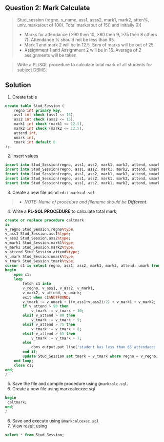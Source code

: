 ## Question 2: Mark Calculate
> Stud_session (regno, s_name, ass1, asss2, mark1, mark2, atten%, univ_marks(out of 100), Total marks(out of 150 and initially 0))
> -	Marks for attendance (>90 then 10, >80 then 9, >75 then 8 others 7). Attendance % should not be less than 65.
> -	Mark 1 and mark 2 will be in 12.5. Sum of marks will be out of 25.
> -	Assignment 1 and Assignment 2 will be in 15. Average of 2 assignments will be taken.

>Write a PL/SQL procedure to calculate total mark of all students for subject DBMS.
## Solution 
1. Create table
```sql
create table Stud_Session (
    regno int primary key,
    ass1 int check (ass1 <= 15),
    ass2 int check (ass2 <= 15),
    mark1 int check (mark1 <= 12.5),
    mark2 int check (mark2 <= 12.5),
    attend int,
    umark int,
    tmark int default 0
);
```
2. Insert values
```sql
insert into Stud_Session(regno, ass1, ass2, mark1, mark2, attend, umark) values (1, 10, 10, 10, 10, 95, 100);
insert into Stud_Session(regno, ass1, ass2, mark1, mark2, attend, umark) values (2, 5, 10, 10, 10, 85, 90);
insert into Stud_Session(regno, ass1, ass2, mark1, mark2, attend, umark) values (3, 10, 10, 5, 10, 79, 80);
insert into Stud_Session(regno, ass1, ass2, mark1, mark2, attend, umark) values (4, 10, 5, 10, 10, 70, 70);
insert into Stud_Session(regno, ass1, ass2, mark1, mark2, attend, umark) values (5, 10, 5, 10, 10, 60, 60);
```
3. Create a new file usind `edit markcal.sql` 
> - *NOTE:  Name of procedure and filename should be **Different**.*
4. Write a **PL-SQL PROCEDURE** to calculate total mark;
```sql
create or replace procedure caltmark
is
v_regno Stud_Session.regno%type;
v_ass1 Stud_Session.ass1%type;
v_ass2 Stud_Session.ass2%type;
v_mark1 Stud_Session.mark1%type;
v_mark2 Stud_Session.mark2%type;
v_attend Stud_Session.attend%type;
v_umark Stud_Session.umark%type;
v_tmark Stud_Session.tmark%type;
cursor c1 is select regno, ass1, ass2, mark1, mark2, attend, umark from Stud_Session;
begin
    open c1;
    loop
        fetch c1 into 
        v_regno, v_ass1, v_ass2, v_mark1, 
        v_mark2, v_attend, v_umark;
        exit when c1%NOTFOUND;
        v_tmark := v_umark + ((v_ass1+v_ass2)/2) + v_mark1 + v_mark2;
        if v_attend > 90 then
            v_tmark := v_tmark + 10;
        elsif v_attend > 80 then
            v_tmark := v_tmark + 9;
        elsif v_attend > 75 then
            v_tmark := v_tmark + 8;
        elsif v_attend > 65 then
            v_tmark := v_tmark + 7;
        else 
            dbms_output.put_line('student has less than 65 attendace: '||v_regno );
        end if;
        update Stud_Session set tmark = v_tmark where regno = v_regno;
    end loop;
    close c1;
end;
/        
```
5. Save the file and compile procedure using `@markcalc.sql`.
5. Create a new file using markcalcexec.sql
```sql
begin
 caltmark;
end;
/
```
6. Save and execute using `@markcalcexec.sql`
7. View result using
```sql
select * from Stud_Session;
```